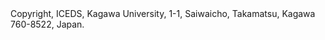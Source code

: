 <div>
Copyright, 
ICEDS, Kagawa University,
1-1, Saiwaicho, Takamatsu, Kagawa 760-8522, Japan.
</div>
